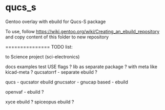 qucs_s
===============

Gentoo overlay with ebuild for Qucs-S package

To use, follow https://wiki.gentoo.org/wiki/Creating_an_ebuild_repository
and copy content of this folder to new repository

===============
TODO list:

to Science project (sci-electronics)

docs examples test USE flags ?
lib as separate package ? with meta like kicad-meta ?
qucsatorrf - separate ebuild ?

qucs - qucsator ebuild
gnucsator - gnucap based - ebuild

openvaf - ebuild ?

xyce ebuild ?
spiceopus ebuild ?

